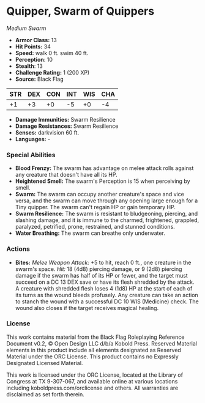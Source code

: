 # Quipper, Swarm of Quippers

*Medium* *Swarm*

- **Armor Class:** 13
- **Hit Points:** 34 
- **Speed:** walk 0 ft. swim 40 ft.
- **Perception**: 10
- **Stealth**: 13
- **Challenge Rating:** 1 (200 XP)
- **Source:** Black Flag

| STR | DEX | CON | INT | WIS | CHA |
| --- | --- | --- | --- | --- | --- |
| +1 | +3 | +0 | -5 | +0 | -4 |

- **Damage Immunities:** Swarm Resilience
- **Damage Resistances:** Swarm Resilience
- **Senses:** darkvision 60 ft.
- **Languages:** -

### Special Abilities

- **Blood Frenzy:** The swarm has advantage on melee attack rolls against any creature that doesn't have all its HP.
- **Heightened Smell:** The swarm's Perception is 15 when perceiving by smell.
- **Swarm:** The swarm can occupy another creature's space and vice versa, and the swarm can move through any opening large enough for a Tiny quipper. The swarm can't regain HP or gain temporary HP.
- **Swarm Resilience:** The swarm is resistant to bludgeoning, piercing, and slashing damage, and it is immune to the charmed, frightened, grappled, paralyzed, petrified, prone, restrained, and stunned conditions.
- **Water Breathing:** The swarm can breathe only underwater.

### Actions

- **Bites:** _Melee Weapon Attack:_ +5 to hit, reach 0 ft., one creature in the swarm's space. _Hit:_ 18 (4d8) piercing damage, or 9 (2d8) piercing damage if the swarm has half of its HP or fewer, and the target must succeed on a DC 13 DEX save or have its flesh shredded by the attack. A creature with shredded flesh loses 4 (1d8) HP at the start of each of its turns as the wound bleeds profusely. Any creature can take an action to stanch the wound with a successful DC 10 WIS (Medicine) check. The wound also closes if the target receives magical healing.


### License

This work contains material from the Black Flag Roleplaying Reference Document v0.2, © Open Design LLC d/b/a Kobold Press. Reserved Material elements in this product include all elements designated as Reserved Material under the ORC License. This product contains no Expressly Designated Licensed Material.

This work is licensed under the ORC License, located at the Library of Congress at TX 9-307-067, and available online at various locations including koboldpress.com/orclicense and others. All warranties are disclaimed as set forth therein.
